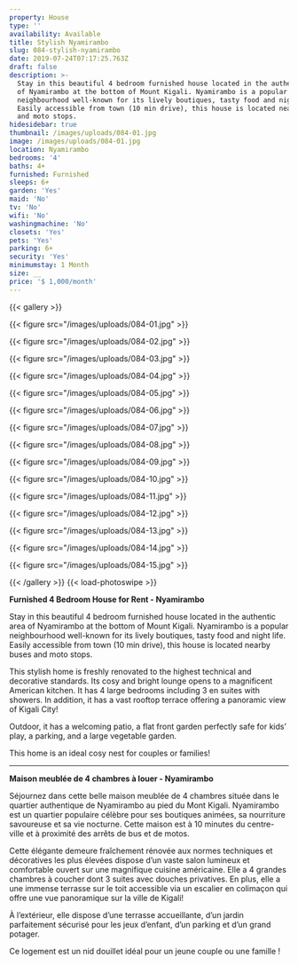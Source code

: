 ```yaml
---
property: House
type: ''
availability: Available
title: Stylish Nyamirambo
slug: 084-stylish-nyamirambo
date: 2019-07-24T07:17:25.763Z
draft: false
description: >-
  Stay in this beautiful 4 bedroom furnished house located in the authentic area
  of Nyamirambo at the bottom of Mount Kigali. Nyamirambo is a popular
  neighbourhood well-known for its lively boutiques, tasty food and night life.
  Easily accessible from town (10 min drive), this house is located nearby buses
  and moto stops.
hidesidebar: true
thumbnail: /images/uploads/084-01.jpg
image: /images/uploads/084-01.jpg
location: Nyamirambo
bedrooms: '4'
baths: 4+
furnished: Furnished
sleeps: 6+
garden: 'Yes'
maid: 'No'
tv: 'No'
wifi: 'No'
washingmachine: 'No'
closets: 'Yes'
pets: 'Yes'
parking: 6+
security: 'Yes'
minimumstay: 1 Month
size: __
price: '$ 1,000/month'
---
```

{{< gallery >}} 

{{< figure src="/images/uploads/084-01.jpg" >}} 

{{< figure src="/images/uploads/084-02.jpg" >}}

 {{< figure src="/images/uploads/084-03.jpg" >}} 

{{< figure src="/images/uploads/084-04.jpg" >}}

{{< figure src="/images/uploads/084-05.jpg" >}}

 {{< figure src="/images/uploads/084-06.jpg" >}}

 {{< figure src="/images/uploads/084-07.jpg" >}}

 {{< figure src="/images/uploads/084-08.jpg" >}}

{{< figure src="/images/uploads/084-09.jpg" >}} 

{{< figure src="/images/uploads/084-10.jpg" >}}

 {{< figure src="/images/uploads/084-11.jpg" >}} 

{{< figure src="/images/uploads/084-12.jpg" >}}

{{< figure src="/images/uploads/084-13.jpg" >}}

{{< figure src="/images/uploads/084-14.jpg" >}}

{{< figure src="/images/uploads/084-15.jpg" >}}

 {{< /gallery >}} {{< load-photoswipe >}}

**Furnished 4 Bedroom House for Rent - Nyamirambo**

Stay in this beautiful 4 bedroom furnished house located in the authentic area of Nyamirambo at the bottom of Mount Kigali. Nyamirambo is a popular neighbourhood well-known for its lively boutiques, tasty food and night life. Easily accessible from town (10 min drive), this house is located nearby buses and moto stops.

This stylish home is freshly renovated to the highest technical and decorative standards. Its cosy and bright lounge opens to a magnificent American kitchen. It has 4 large bedrooms including 3 en suites with showers. In addition, it has a vast rooftop terrace offering a panoramic view of Kigali City!

Outdoor, it has a welcoming patio, a flat front garden perfectly safe for kids’ play, a parking, and a large vegetable garden. 

This home is an ideal cosy nest for couples or families!

- - -

**Maison meublée de 4 chambres à louer - Nyamirambo**

Séjournez dans cette belle maison meublée de 4 chambres située dans le quartier authentique de Nyamirambo au pied du Mont Kigali. Nyamirambo est un quartier populaire célèbre pour ses boutiques animées, sa nourriture savoureuse et sa vie nocturne. Cette maison est à 10 minutes du centre-ville et à proximité des arrêts de bus et de motos. 

Cette élégante demeure fraîchement rénovée aux normes techniques et décoratives les plus élevées dispose d’un vaste salon lumineux et comfortable ouvert sur une magnifique cuisine américaine. Elle a 4 grandes chambres à coucher dont 3 suites avec douches privatives. En plus, elle a une immense terrasse sur le toit accessible via un escalier en colimaçon qui offre une vue panoramique sur la ville de Kigali!

À l’extérieur, elle dispose d’une terrasse accueillante, d’un jardin parfaitement sécurisé pour les jeux d’enfant, d’un parking et d’un grand potager.

Ce logement est un nid douillet idéal pour un jeune couple ou une famille !
